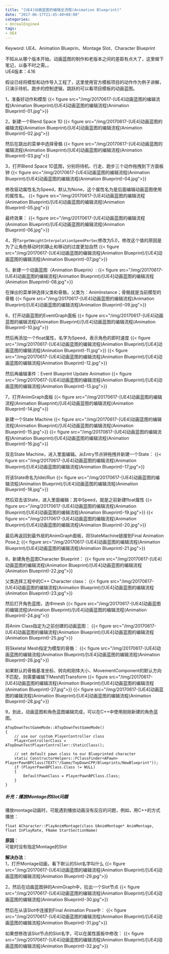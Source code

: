 ```yaml
---
title: "[UE4]动画蓝图的编辑全流程(Animation Blueprint)"
date: "2017-06-17T21:45:40+08:00"
categories:
- UnrealEngine4
tags:
- UE4
---
```


Keyword: UE4、Animation Blueprin、Montage Slot、Character Blueprint

不知从从哪个版本开始，动画蓝图的制作和老版本之间的差距有点大了，这里做下笔记，以备不时之需。。  
UE4版本：4.16  

假设已经将模型和动作导入工程了，这里使用官方模板项目的动作作为例子讲解，只演示待机、跑步的控制逻辑，跳跃的可以看项目模板的动画蓝图。

1，准备好动作和模型
{{< figure src="/img/20170617-[UE4]动画蓝图的编辑流程(Animation Blueprint)/[UE4]动画蓝图的编辑流程(Animation Blueprint)-01.jpg">}}

2，新建一个Blend Space 1D
{{< figure src="/img/20170617-[UE4]动画蓝图的编辑流程(Animation Blueprint)/[UE4]动画蓝图的编辑流程(Animation Blueprint)-02.jpg">}}

然后在跳出的菜单中选择骨骼
{{< figure src="/img/20170617-[UE4]动画蓝图的编辑流程(Animation Blueprint)/[UE4]动画蓝图的编辑流程(Animation Blueprint)-03.jpg">}}

3，打开Blend Space 1D蓝图，分别将待机、行走、跑步三个动作拖拽到下方面板钟
{{< figure src="/img/20170617-[UE4]动画蓝图的编辑流程(Animation Blueprint)/[UE4]动画蓝图的编辑流程(Animation Blueprint)-04.jpg">}}

修改驱动属性名为Speed，默认为None，这个属性名为是后面编辑动画蓝图使用的属性名。
{{< figure src="/img/20170617-[UE4]动画蓝图的编辑流程(Animation Blueprint)/[UE4]动画蓝图的编辑流程(Animation Blueprint)-05.jpg">}}

最终效果：
{{< figure src="/img/20170617-[UE4]动画蓝图的编辑流程(Animation Blueprint)/[UE4]动画蓝图的编辑流程(Animation Blueprint)-06.jpg">}}

4，将`TargetWeightInterpolationSpeedPerSec`修改为5.0，修改这个值的原因是为了让角色移动时的静止和移动的过度更加自然
{{< figure src="/img/20170617-[UE4]动画蓝图的编辑流程(Animation Blueprint)/[UE4]动画蓝图的编辑流程(Animation Blueprint)-07.jpg">}}

5，新建一个动画蓝图（Animation Blueprin）:
{{< figure src="/img/20170617-[UE4]动画蓝图的编辑流程(Animation Blueprint)/[UE4]动画蓝图的编辑流程(Animation Blueprint)-08.jpg">}}

在弹出的菜单钟选择父类和骨骼，父类为：AnimInstance；骨骼就是当前模型的骨骼
{{< figure src="/img/20170617-[UE4]动画蓝图的编辑流程(Animation Blueprint)/[UE4]动画蓝图的编辑流程(Animation Blueprint)-09.jpg">}}

6，打开动画蓝图的EventGraph面板
{{< figure src="/img/20170617-[UE4]动画蓝图的编辑流程(Animation Blueprint)/[UE4]动画蓝图的编辑流程(Animation Blueprint)-10.jpg">}}

然后再添加一个float属性，名字为Speed，表示角色的即时速度
{{< figure src="/img/20170617-[UE4]动画蓝图的编辑流程(Animation Blueprint)/[UE4]动画蓝图的编辑流程(Animation Blueprint)-11.jpg">}}
{{< figure src="/img/20170617-[UE4]动画蓝图的编辑流程(Animation Blueprint)/[UE4]动画蓝图的编辑流程(Animation Blueprint)-12.jpg">}}

然后再编辑事件：Event Blueprint Update Animation
{{< figure src="/img/20170617-[UE4]动画蓝图的编辑流程(Animation Blueprint)/[UE4]动画蓝图的编辑流程(Animation Blueprint)-13.jpg">}}

7，打开AnimGraph面板
{{< figure src="/img/20170617-[UE4]动画蓝图的编辑流程(Animation Blueprint)/[UE4]动画蓝图的编辑流程(Animation Blueprint)-14.jpg">}}

新建一个State Machine
{{< figure src="/img/20170617-[UE4]动画蓝图的编辑流程(Animation Blueprint)/[UE4]动画蓝图的编辑流程(Animation Blueprint)-15.jpg">}}
{{< figure src="/img/20170617-[UE4]动画蓝图的编辑流程(Animation Blueprint)/[UE4]动画蓝图的编辑流程(Animation Blueprint)-16.jpg">}}

双击State Machine，进入里面编辑。从Entry节点钟拖拽并新建一个State：
{{< figure src="/img/20170617-[UE4]动画蓝图的编辑流程(Animation Blueprint)/[UE4]动画蓝图的编辑流程(Animation Blueprint)-17.jpg">}}

将该State命名为Idel/Run
{{< figure src="/img/20170617-[UE4]动画蓝图的编辑流程(Animation Blueprint)/[UE4]动画蓝图的编辑流程(Animation Blueprint)-18.jpg">}}

然后双击该State，进入里面编辑：其中Speed，就是之前新建float属性
{{< figure src="/img/20170617-[UE4]动画蓝图的编辑流程(Animation Blueprint)/[UE4]动画蓝图的编辑流程(Animation Blueprint)-19.jpg">}}
{{< figure src="/img/20170617-[UE4]动画蓝图的编辑流程(Animation Blueprint)/[UE4]动画蓝图的编辑流程(Animation Blueprint)-20.jpg">}}

最后再返回到最外层的AnimGraph面板，将StateMachine链接到Final Animation Pose上
{{< figure src="/img/20170617-[UE4]动画蓝图的编辑流程(Animation Blueprint)/[UE4]动画蓝图的编辑流程(Animation Blueprint)-21.jpg">}}

8，新建角色蓝图Character Blueprint：
{{< figure src="/img/20170617-[UE4]动画蓝图的编辑流程(Animation Blueprint)/[UE4]动画蓝图的编辑流程(Animation Blueprint)-22.jpg">}}

父类选择工程中的C++ Character class：
{{< figure src="/img/20170617-[UE4]动画蓝图的编辑流程(Animation Blueprint)/[UE4]动画蓝图的编辑流程(Animation Blueprint)-23.jpg">}}

然后打开角色蓝图，选中mesh
{{< figure src="/img/20170617-[UE4]动画蓝图的编辑流程(Animation Blueprint)/[UE4]动画蓝图的编辑流程(Animation Blueprint)-24.jpg">}}

将Anim Class指定为之前创建的动画蓝图：
{{< figure src="/img/20170617-[UE4]动画蓝图的编辑流程(Animation Blueprint)/[UE4]动画蓝图的编辑流程(Animation Blueprint)-25.jpg">}}

将Skeletal Mesh指定为模型的骨骼：
{{< figure src="/img/20170617-[UE4]动画蓝图的编辑流程(Animation Blueprint)/[UE4]动画蓝图的编辑流程(Animation Blueprint)-26.jpg">}}

如果默认的骨骼基准坐标、转向和刚体大小、MovementComponent的默认方向不匹配，则需要编辑下Mesh的Transform
{{< figure src="/img/20170617-[UE4]动画蓝图的编辑流程(Animation Blueprint)/[UE4]动画蓝图的编辑流程(Animation Blueprint)-27.jpg">}}
{{< figure src="/img/20170617-[UE4]动画蓝图的编辑流程(Animation Blueprint)/[UE4]动画蓝图的编辑流程(Animation Blueprint)-28.jpg">}}

9，到此，动画蓝图和角色蓝图编辑完成，可以在C++中使用刚刚新建的角色蓝图。

    ATopDownTestGameMode::ATopDownTestGameMode()
    {
        // use our custom PlayerController class
        PlayerControllerClass = ATopDownTestPlayerController::StaticClass();

        // set default pawn class to our Blueprinted character
        static ConstructorHelpers::FClassFinder<APawn> PlayerPawnBPClass(TEXT("/Game/TopDownCPP/Blueprints/NewBlueprint"));
        if (PlayerPawnBPClass.Class != NULL)
        {
            DefaultPawnClass = PlayerPawnBPClass.Class;
        }
    }


  
##### 补充：播放Montage的Slot问题
播放montage动画时，可能遇到播放动画没有反应的问题，例如，用C++的方式播放：

    float ACharacter::PlayAnimMontage(class UAnimMontage* AnimMontage, float InPlayRate, FName StartSectionName)


__原因__：  
可能时没有指定Montage的Slot

__解决办法__：  
1，打开Montage动画，看下默认的Slot名字叫什么
{{< figure src="/img/20170617-[UE4]动画蓝图的编辑流程(Animation Blueprint)/[UE4]动画蓝图的编辑流程(Animation Blueprint)-29.jpg">}}

2，然后在动画蓝图钟的AnimGraph中，拉出一个Slot节点
{{< figure src="/img/20170617-[UE4]动画蓝图的编辑流程(Animation Blueprint)/[UE4]动画蓝图的编辑流程(Animation Blueprint)-30.jpg">}}

然后在从该Slot中连接到Final Animation Pose中：
{{< figure src="/img/20170617-[UE4]动画蓝图的编辑流程(Animation Blueprint)/[UE4]动画蓝图的编辑流程(Animation Blueprint)-31.jpg">}}

如果想修改该Slot节点的Slot名字，可以在属性面板中修改：
{{< figure src="/img/20170617-[UE4]动画蓝图的编辑流程(Animation Blueprint)/[UE4]动画蓝图的编辑流程(Animation Blueprint)-32.jpg">}}

